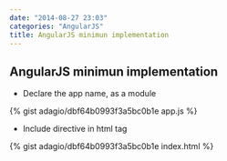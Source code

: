 ```yaml
---
date: "2014-08-27 23:03"
categories: "AngularJS"
title: AngularJS minimun implementation
---
```


## AngularJS minimun implementation

- Declare the app name, as a module

{% gist adagio/dbf64b0993f3a5bc0b1e app.js %}

- Include directive in html tag

{% gist adagio/dbf64b0993f3a5bc0b1e index.html %}
